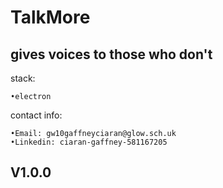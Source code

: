 # TalkMore

## gives voices to those who don't

stack:

```other
•electron
```

contact info:

```other
•Email: gw10gaffneyciaran@glow.sch.uk 
•Linkedin: ciaran-gaffney-581167205
```

## V1.0.0
